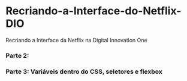 # Recriando-a-Interface-do-Netflix-DIO
Recriando a Interface da Netflix na Digital Innovation One

### Parte 2: 

### Parte 3: Variáveis dentro do CSS, seletores e flexbox
